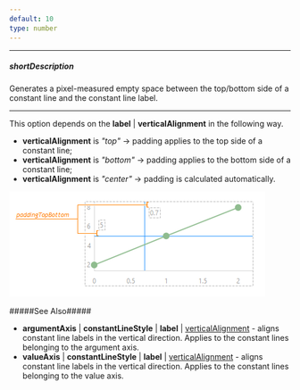 ```yaml
---
default: 10
type: number
---
```

---
##### shortDescription
Generates a pixel-measured empty space between the top/bottom side of a constant line and the constant line label.

---
This option depends on the **label** | **verticalAlignment** in the following way.

- **verticalAlignment** is *"top"* &rarr; padding applies to the top side of a constant line;       
- **verticalAlignment** is *"bottom"* &rarr; padding applies to the bottom side of a constant line;      
- **verticalAlignment** is *"center"* &rarr; padding is calculated automatically.

![DevExtreme HTML5 Charts ConstantLinePadding](/images/ChartJS/ConstantLinePaddingTopBottom.png)

#####See Also#####
- **argumentAxis** | **constantLineStyle** | **label** | [verticalAlignment](/api-reference/20%20Data%20Visualization%20Widgets/10%20dxChart/1%20Configuration/argumentAxis/constantLineStyle/label/verticalAlignment.md '/Documentation/ApiReference/Data_Visualization_Widgets/dxChart/Configuration/argumentAxis/constantLineStyle/label/#verticalAlignment') - aligns constant line labels in the vertical direction. Applies to the constant lines belonging to the argument axis.
- **valueAxis** | **constantLineStyle** | **label** | [verticalAlignment](/api-reference/20%20Data%20Visualization%20Widgets/10%20dxChart/1%20Configuration/valueAxis/constantLineStyle/label/verticalAlignment.md '/Documentation/ApiReference/Data_Visualization_Widgets/dxChart/Configuration/valueAxis/constantLineStyle/label/#verticalAlignment') - aligns constant line labels in the vertical direction. Applies to the constant lines belonging to the value axis.